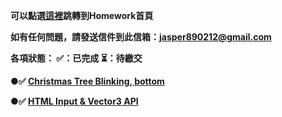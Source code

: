<strong>可以點選[這裡](https://zzzaaaiii.github.io/W3D_hw/index.html)跳轉到Homework首頁<strong>

如有任何問題，請發送信件到此信箱：jasper890212@gmail.com

各項狀態： ✅：已完成  ⏳：待繳交

 ●✅ [Christmas Tree Blinking, bottom](https://zzzaaaiii.github.io/W3D_hw/HW1_christmasTree.html)
 
 ●✅ [HTML Input & Vector3 API](https://zzzaaaiii.github.io/W3D_hw/HW2_form.html)
